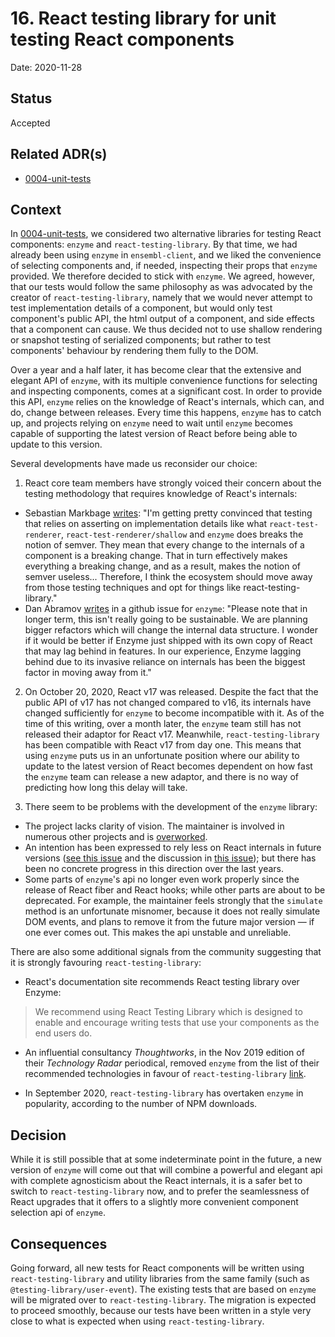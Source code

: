 # 16. React testing library for unit testing React components

Date: 2020-11-28

## Status
Accepted

## Related ADR(s)
- [0004-unit-tests](0004-unit-tests.md)

## Context

In [0004-unit-tests](0004-unit-tests.md), we considered two alternative libraries for testing React components: `enzyme` and `react-testing-library`. By that time, we had already been using `enzyme` in `ensembl-client`, and we liked the convenience of selecting components and, if needed, inspecting their props that `enzyme` provided. We therefore decided to stick with `enzyme`. We agreed, however, that our tests would follow the same philosophy as was advocated by the creator of `react-testing-library`, namely that we would never attempt to test implementation details of a component, but would only test component's public API, the html output of a component, and side effects that a component can cause. We thus decided not to use shallow rendering or snapshot testing of serialized components; but rather to test components' behaviour by rendering them fully to the DOM.

Over a year and a half later, it has become clear that the extensive and elegant API of `enzyme`, with its multiple convenience functions for selecting and inspecting components, comes at a significant cost. In order to provide this API, `enzyme` relies on the knowledge of React's internals, which can, and do, change between releases. Every time this happens, `enzyme` has to catch up, and projects relying on `enzyme` need to wait until `enzyme` becomes capable of supporting the latest version of React before being able to update to this version.

Several developments have made us reconsider our choice:

1. React core team members have strongly voiced their concern about the testing methodology that requires knowledge of React's internals:
  - Sebastian Markbage [writes](https://twitter.com/sebmarkbage/status/1214325736867160064): "I'm getting pretty convinced that testing that relies on asserting on implementation details like what `react-test-renderer`, `react-test-renderer/shallow` and `enzyme` does breaks the notion of semver. They mean that every change to the internals of a component is a breaking change. That in turn effectively makes everything a breaking change, and as a result, makes the notion of semver useless... Therefore, I think the ecosystem should move away from those testing techniques and opt for things like react-testing-library."
  - Dan Abramov [writes](https://github.com/enzymejs/enzyme/issues/2358) in a github issue for `enzyme`: "Please note that in longer term, this isn't really going to be sustainable. We are planning bigger refactors which will change the internal data structure. I wonder if it would be better if Enzyme just shipped with its own copy of React that may lag behind in features. In our experience, Enzyme lagging behind due to its invasive reliance on internals has been the biggest factor in moving away from it."

2. On October 20, 2020, React v17 was released. Despite the fact that the public API of v17 has not changed compared to v16, its internals have changed sufficiently for `enzyme` to become incompatible with it. As of the time of this writing, over a month later, the `enzyme` team still has not released their adaptor for React v17. Meanwhile, `react-testing-library` has been compatible with React v17 from day one. This means that using `enzyme` puts us in an unfortunate position where our ability to update to the latest version of React becomes dependent on how fast the `enzyme` team can release a new adaptor, and there is no way of predicting how long this delay will take.

3. There seem to be problems with the development of the `enzyme` library:
  - The project lacks clarity of vision. The maintainer is involved in numerous other projects and is [overworked](https://github.com/enzymejs/enzyme/issues/2429#issuecomment-733995565).
  - An intention has been expressed to rely less on React internals in future versions ([see this issue](https://github.com/enzymejs/enzyme/issues/1648) and the discussion in [this issue](https://github.com/enzymejs/enzyme/issues/2358)); but there has been no concrete progress in this direction over the last years.
  - Some parts of `enzyme`'s api no longer even work properly since the release of React fiber and React hooks; while other parts are about to be deprecated. For example, the maintainer feels strongly that the `simulate` method is an unfortunate misnomer, because it does not really simulate DOM events, and plans to remove it from the future major version — if one ever comes out. This makes the api unstable and unreliable.

There are also some additional signals from the community suggesting that it is strongly favouring `react-testing-library`:

  - React's documentation site recommends React testing library over Enzyme:

  > We recommend using React Testing Library which is designed to enable and encourage writing tests that use your components as the end users do.

  - An influential consultancy _Thoughtworks_, in the Nov 2019 edition of their _Technology Radar_ periodical, removed `enzyme` from the list of their recommended technologies in favour of `react-testing-library` [link](https://www.thoughtworks.com/radar/languages-and-frameworks/enzyme).

  - In September 2020, `react-testing-library` has overtaken `enzyme` in popularity, according to the number of NPM downloads.

## Decision
While it is still possible that at some indeterminate point in the future, a new version of `enzyme` will come out that will combine a powerful and elegant api with complete agnosticism about the React internals, it is a safer bet to switch to `react-testing-library` now, and to prefer the seamlessness of React upgrades that it offers to a slightly more convenient component selection api of `enzyme`.

## Consequences
Going forward, all new tests for React components will be written using `react-testing-library` and utility libraries from the same family (such as `@testing-library/user-event`). The existing tests that are based on `enzyme` will be migrated over to `react-testing-library`. The migration is expected to proceed smoothly, because our tests have been written in a style very close to what is expected when using `react-testing-library`.
